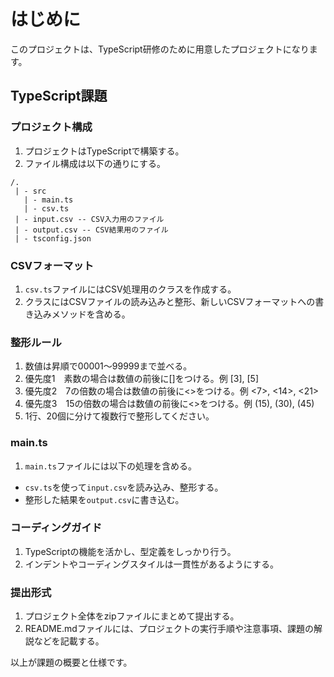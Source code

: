 # はじめに

このプロジェクトは、TypeScript研修のために用意したプロジェクトになります。

## TypeScript課題

### プロジェクト構成

1. プロジェクトはTypeScriptで構築する。
2. ファイル構成は以下の通りにする。

```
/.
 | - src
   | - main.ts
   | - csv.ts
 | - input.csv -- CSV入力用のファイル
 | - output.csv -- CSV結果用のファイル
 | - tsconfig.json 
```

### CSVフォーマット

1. `csv.ts`ファイルにはCSV処理用のクラスを作成する。
2. クラスにはCSVファイルの読み込みと整形、新しいCSVフォーマットへの書き込みメソッドを含める。

### 整形ルール

1. 数値は昇順で00001〜99999まで並べる。
2. 優先度1　素数の場合は数値の前後に[]をつける。例 [3], [5] 
3. 優先度2　7の倍数の場合は数値の前後に<>をつける。例 <7>, <14>, <21>
4. 優先度3　15の倍数の場合は数値の前後に<>をつける。例 (15), (30), (45)
5. 1行、20個に分けて複数行で整形してください。

### main.ts

1. `main.ts`ファイルには以下の処理を含める。
 - `csv.ts`を使って`input.csv`を読み込み、整形する。
 - 整形した結果を`output.csv`に書き込む。

### コーディングガイド

1. TypeScriptの機能を活かし、型定義をしっかり行う。
2. インデントやコーディングスタイルは一貫性があるようにする。

### 提出形式

1. プロジェクト全体をzipファイルにまとめて提出する。
2. README.mdファイルには、プロジェクトの実行手順や注意事項、課題の解説などを記載する。


以上が課題の概要と仕様です。